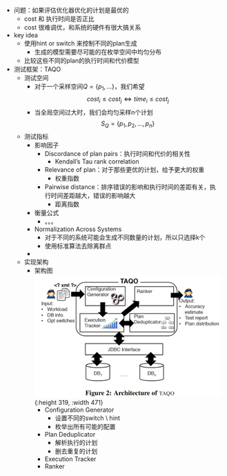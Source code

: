 - 问题：如果评估优化器优化的计划是最优的
	- cost 和 执行时间是否正比
	- cost 很难调优，和系统的硬件有很大搞关系
- key idea
	- 使用hint or switch 来控制不同的plan生成
		- 生成的模型需要尽可能的在枚举空间中均匀分布
	- 比较这些不同的plan的执行时间和代价模型
- 测试框架：TAQO
	- 测试空间
		- 对于一个采样空间$Q = \{p_1, ...\}$，我们希望
		  $$cost_i \leq cost_j \Leftrightarrow time_i \leq cost_j$$
		- 当全局空间过大时，我们会均匀采样n个计划
		  $$S_Q = \{p_1, p_2,...,p_n\}$$
	- 测试指标
		- 影响因子
			- Discordance of plan pairs：执行时间和代价的相关性
				- Kendall’s Tau rank correlation
			- Relevance of plan：对于那些更优的计划，给予更大的权重
				- 权重指数
			- Pairwise distance：排序错误的影响和执行时间的差距有关，执行时间差距越大，错误的影响越大
				- 距离指数
		- 衡量公式
			- 。。。
		- Normalization Across Systems
			- 对于不同的系统可能会生成不同数量的计划，所以只选择k个
			- 使用标准算法去除离群点
		-
	- 实现架构
		- 架构图 
		  ![image.png](../assets/image_1666082175727_0.png){:height 319, :width 471}
			- Configuration Generator
				- 设置不同的switch \ hint
				- 枚举出所有可能的配置
			- Plan Deduplicator
				- 解析执行的计划
				- 删去重复的计划
			- Execution Tracker
			- Ranker